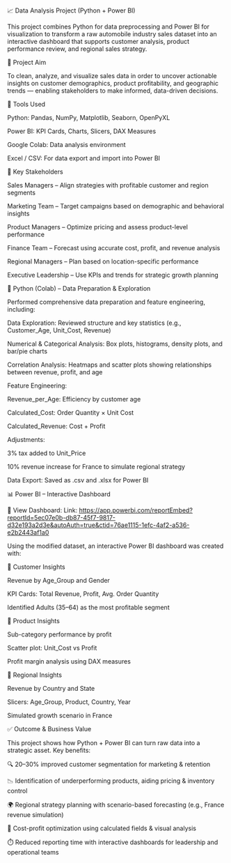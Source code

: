 📈 Data Analysis Project (Python + Power BI)

This project combines Python for data preprocessing and Power BI for visualization to transform a raw automobile industry sales dataset into an interactive dashboard that supports customer analysis, product performance review, and regional sales strategy.

🎯 Project Aim

To clean, analyze, and visualize sales data in order to uncover actionable insights on customer demographics, product profitability, and geographic trends — enabling stakeholders to make informed, data-driven decisions.

🧰 Tools Used

Python: Pandas, NumPy, Matplotlib, Seaborn, OpenPyXL

Power BI: KPI Cards, Charts, Slicers, DAX Measures

Google Colab: Data analysis environment

Excel / CSV: For data export and import into Power BI

👥 Key Stakeholders

Sales Managers – Align strategies with profitable customer and region segments

Marketing Team – Target campaigns based on demographic and behavioral insights

Product Managers – Optimize pricing and assess product-level performance

Finance Team – Forecast using accurate cost, profit, and revenue analysis

Regional Managers – Plan based on location-specific performance

Executive Leadership – Use KPIs and trends for strategic growth planning

🧪 Python (Colab) – Data Preparation & Exploration

Performed comprehensive data preparation and feature engineering, including:

Data Exploration: Reviewed structure and key statistics (e.g., Customer_Age, Unit_Cost, Revenue)

Numerical & Categorical Analysis: Box plots, histograms, density plots, and bar/pie charts

Correlation Analysis: Heatmaps and scatter plots showing relationships between revenue, profit, and age

Feature Engineering:

Revenue_per_Age: Efficiency by customer age

Calculated_Cost: Order Quantity × Unit Cost

Calculated_Revenue: Cost + Profit

Adjustments:

3% tax added to Unit_Price

10% revenue increase for France to simulate regional strategy

Data Export: Saved as .csv and .xlsx for Power BI

📊 Power BI – Interactive Dashboard

🔗 View Dashboard:
Link: https://app.powerbi.com/reportEmbed?reportId=5ec07e0b-db87-45f7-9817-d32e193a2d3e&autoAuth=true&ctid=76ae1115-1efc-4af2-a536-e2b2443af1a0

Using the modified dataset, an interactive Power BI dashboard was created with:

📌 Customer Insights

Revenue by Age_Group and Gender

KPI Cards: Total Revenue, Profit, Avg. Order Quantity

Identified Adults (35–64) as the most profitable segment

📌 Product Insights

Sub-category performance by profit

Scatter plot: Unit_Cost vs Profit

Profit margin analysis using DAX measures

📌 Regional Insights

Revenue by Country and State

Slicers: Age_Group, Product, Country, Year

Simulated growth scenario in France

✅ Outcome & Business Value

This project shows how Python + Power BI can turn raw data into a strategic asset. Key benefits:

🔍 20–30% improved customer segmentation for marketing & retention

📉 Identification of underperforming products, aiding pricing & inventory control

🌍 Regional strategy planning with scenario-based forecasting (e.g., France revenue simulation)

💸 Cost-profit optimization using calculated fields & visual analysis

⏱️ Reduced reporting time with interactive dashboards for leadership and operational teams




